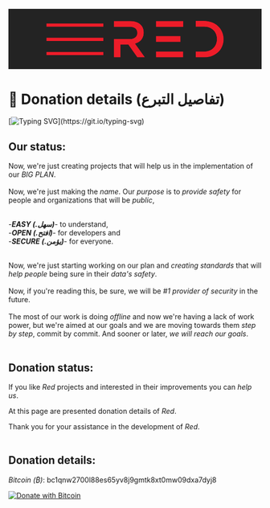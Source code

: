 ![plot](./Red_logo.png)

# 💸 Donation details (تفاصيل التبرع)

[![Typing SVG](https://readme-typing-svg.herokuapp.com?color=%23FF3F36&size=26&duration=4000&width=550&lines=Future+is+near+you.+++Just+wait.)](https://git.io/typing-svg)

## Our status:

Now, we're just creating projects that will help us in the implementation of our _BIG PLAN_.<br/><br/>
Now, we're just making the _name_. Our _purpose_ is to _provide safety_ for people and organizations that will be _public_, <br/><br/>

-_**EASY (.سهل)**_- to understand,<br/>
-_**OPEN (.افتح)**_- for developers and<br/>
-_**SECURE (.يؤمن)**_- for everyone.<br/><br/>

Now, we're just starting working on our plan and _creating standards_ that will _help people_ being sure in their _data's safety_.<br/><br/>
Now, if you're reading this, be sure, we will be _#1 provider of security_ in the future.<br/><br/>
The most of our work is doing _offline_ and now we're having a lack of work power, but we're aimed at our goals and we are moving towards them _step by step_, commit by commit. And sooner or later, _we will reach our goals_.<br/><br/>

## Donation status:

If you like _Red_ projects and interested in their improvements you can _help us_.

At this page are presented donation details of _Red_.

Thank you for your assistance in the development of _Red_.<br/><br/>

## Donation details:

_Bitcoin (₿)_: bc1qnw2700l88es65yv8j9gmtk8xt0mw09dxa7dyj8

[![Donate with Bitcoin](https://en.cryptobadges.io/badge/big/bc1qnw2700l88es65yv8j9gmtk8xt0mw09dxa7dyj8?showBalance=true)](https://en.cryptobadges.io/donate/bc1qnw2700l88es65yv8j9gmtk8xt0mw09dxa7dyj8)
